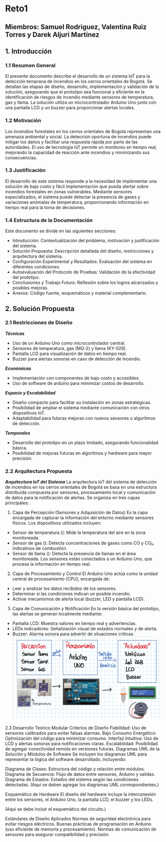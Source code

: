 # Reto1
## Miembros: Samuel Rodriguez, Valentina Ruiz Torres y Darek Aljuri Martínez

## 1. Introducción
### 1.1 Resumen General
El presente documento describe el desarrollo de un sistema IoT para la detección temprana de incendios en los cerros orientales de Bogotá. Se detallan las etapas de diseño, desarrollo, implementación y validación de la solución, asegurando que el prototipo sea funcional y eficiente en la identificación de riesgos de incendio mediante sensores de temperatura, gas y llama. La solución utiliza un microcontrolador Arduino Uno junto con una pantalla LCD y un buzzer para proporcionar alertas locales.

### 1.2 Motivación
Los incendios forestales en los cerros orientales de Bogotá representan una amenaza ambiental y social. La detección oportuna de incendios puede mitigar los daños y facilitar una respuesta rápida por parte de las autoridades. El uso de tecnología IoT permite un monitoreo en tiempo real, mejorando la capacidad de reacción ante incendios y minimizando sus consecuencias.

### 1.3 Justificación
El desarrollo de este sistema responde a la necesidad de implementar una solución de bajo costo y fácil implementación que pueda alertar sobre incendios forestales en zonas vulnerables. Mediante sensores especializados, el sistema puede detectar la presencia de gases y variaciones anómalas de temperatura, proporcionando información en tiempo real para la toma de decisiones.

### 1.4 Estructura de la Documentación
Este documento se divide en las siguientes secciones:

- Introducción: Contextualización del problema, motivación y justificación del sistema.
- Solución Propuesta: Descripción detallada del diseño, restricciones y arquitectura del sistema.
- Configuración Experimental y Resultados: Evaluación del sistema en diferentes condiciones.
- Autoevaluación del Protocolo de Pruebas: Validación de la efectividad del prototipo.
- Conclusiones y Trabajo Futuro: Reflexión sobre los logros alcanzados y posibles mejoras.
- Anexos: Código fuente, esquemáticos y material complementario.

## 2. Solución Propuesta
### 2.1 Restricciones de Diseño

***Técnicas***
- Uso de un Arduino Uno como microcontrolador central.
- Sensores de temperatura, gas (MQ-2) y llama (KY-026).
- Pantalla LCD para visualización de datos en tiempo real.
- Buzzer para alertas sonoras en caso de detección de incendio.
  
***Económicas***
- Implementación con componentes de bajo costo y accesibles.
- Uso de software de arduino para minimizar costos de desarrollo.
  
***Espacio y Escalabilidad***
- Diseño compacto para facilitar su instalación en zonas estratégicas.
- Posibilidad de ampliar el sistema mediante comunicación con otros dispositivos IoT.
- Adaptabilidad para futuras mejoras con nuevos sensores o algoritmos de detección.
  
***Temporales***
- Desarrollo del prototipo en un plazo limitado, asegurando funcionalidad básica.
- Posibilidad de mejoras futuras en algoritmos y hardware para mayor precisión.

### 2.2 Arquitectura Propuesta

***Arquitectura IoT del Sistema***
La arquitectura IoT del sistema de detección de incendios en los cerros orientales de Bogotá se basa en una estructura distribuida compuesta por sensores, procesamiento local y comunicación de datos para la notificación de alertas. Se organiza en tres capas principales:

1. Capa de Percepción (Sensores y Adquisición de Datos)
Es la capa encargada de capturar la información del entorno mediante sensores físicos. Los dispositivos utilizados incluyen:

- Sensor de temperatura (): Mide la temperatura del aire en la zona monitoreada.
- Sensor de gas (): Detecta concentraciones de gases como CO y CO₂, indicativos de combustión.
- Sensor de llama (): Detecta la presencia de llamas en el área monitoreada.
Los sensores están conectados a un Arduino Uno, que procesa la información en tiempo real.

2. Capa de Procesamiento y Control
El Arduino Uno actúa como la unidad central de procesamiento (CPU), encargada de:

- Leer y analizar los datos recibidos de los sensores.
- Determinar si las condiciones indican un posible incendio.
- Activar mecanismos de alerta local (buzzer, LED y pantalla LCD).

3. Capa de Comunicación y Notificación
En la versión básica del prototipo, las alertas se generan localmente mediante:

- Pantalla LCD: Muestra valores en tiempo real y advertencias.
- LEDs indicadores: Señalización visual de estados normales y de alerta.
- Buzzer: Alarma sonora para advertir de situaciones críticas.
![.](imagenesWiki/arqui.jpg)



2.3 Desarrollo Teórico Modular
Criterios de Diseño
Fiabilidad: Uso de sensores calibrados para evitar falsas alarmas.
Bajo Consumo Energético: Optimización del código para minimizar consumo.
Interfaz Intuitiva: Uso de LCD y alertas sonoras para notificaciones claras.
Escalabilidad: Posibilidad de agregar conectividad remota en versiones futuras.
Diagramas UML de la Solución y Módulos de Software
Se incluyen los diagramas UML para representar la lógica del software desarrollado, incluyendo:

Diagrama de Clases: Estructura del código y relación entre módulos.
Diagrama de Secuencia: Flujo de datos entre sensores, Arduino y salidas.
Diagrama de Estados: Estados del sistema según las condiciones detectadas.
(Aquí se deben agregar los diagramas UML correspondientes.)

Esquemático de Hardware
El diseño del hardware incluye la interconexión entre los sensores, el Arduino Uno, la pantalla LCD, el buzzer y los LEDs.

(Aquí se debe incluir el esquemático del circuito.)

Estándares de Diseño Aplicados
Normas de seguridad electrónica para evitar riesgos eléctricos.
Buenas prácticas de programación en Arduino (uso eficiente de memoria y procesamiento).
Normas de comunicación de sensores para asegurar compatibilidad y precisión.


